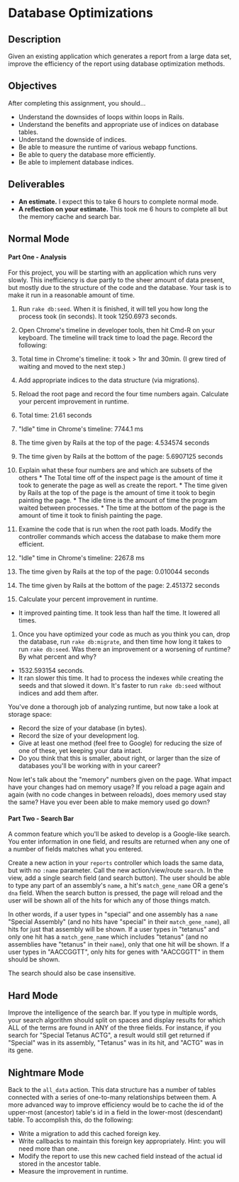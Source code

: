 # Database Optimizations

## Description

Given an existing application which generates a report from a large data set, improve the efficiency of the report using database optimization methods.

## Objectives

After completing this assignment, you should...

* Understand the downsides of loops within loops in Rails.
* Understand the benefits and appropriate use of indices on database tables.
* Understand the downside of indices.
* Be able to measure the runtime of various webapp functions.
* Be able to query the database more efficiently.
* Be able to implement database indices.

## Deliverables

* **An estimate.**  I expect this to take 6 hours to complete normal mode.
* **A reflection on your estimate.** This took me 6 hours to complete all but the memory cache and search bar.

## Normal Mode

#### Part One - Analysis

For this project, you will be starting with an application which runs very slowly.  This inefficiency is due partly to the sheer amount of data present, but mostly due to the structure of the code and the database.  Your task is to make it run in a reasonable amount of time.

1. Run `rake db:seed`.  When it is finished, it will tell you how long the process took (in seconds).  It took 1250.6973 seconds.

1. Open Chrome's timeline in developer tools, then hit Cmd-R on your keyboard.  The timeline will track time to load the page.  Record the following:
  1. Total time in Chrome's timeline: it took > 1hr and 30min. (I grew tired of waiting and moved to the next step.)
1. Add appropriate indices to the data structure (via migrations).
1. Reload the root page and record the four time numbers again.  Calculate your percent improvement in runtime.
  1. Total time: 21.61 seconds
  1. "Idle" time in Chrome's timeline: 7744.1 ms
  1. The time given by Rails at the top of the page: 4.534574 seconds
  1. The time given by Rails at the bottom of the page: 5.6907125 seconds
  1. Explain what these four numbers are and which are subsets of the others
    * The Total time off of the inspect page is the amount of time it took to generate the page as well as create the report.
    * The time given by Rails at the top of the page is the amount of time it took to begin painting the page.
    * The idle time is the amount of time the program waited between processes.
    * The time at the bottom of the page is the amount of time it took to finish painting the page.
1. Examine the code that is run when the root path loads.  Modify the controller commands which access the database to make them more efficient.
  1. "Idle" time in Chrome's timeline: 2267.8 ms
  1. The time given by Rails at the top of the page: 0.010044 seconds
  1. The time given by Rails at the bottom of the page: 2.451372 seconds
  1. Calculate your percent improvement in runtime.
   * It improved painting time. It took less than half the time. It lowered all times.
1. Once you have optimized your code as much as you think you can, drop the database, run `rake db:migrate`, and then time how long it takes to run `rake db:seed`.  Was there an improvement or a worsening of runtime?  By what percent and why?
  * 1532.593154 seconds.
  * It ran slower this time.  It had to process the indexes while creating the seeds and that slowed it down.  It's faster to run `rake db:seed` without indices and add them after.

You've done a thorough job of analyzing runtime, but now take a look at storage space:

* Record the size of your database (in bytes).
* Record the size of your development log.
* Give at least one method (feel free to Google) for reducing the size of one of these, yet keeping your data intact.
* Do you think that this is smaller, about right, or larger than the size of databases you'll be working with in your career?

Now let's talk about the "memory" numbers given on the page.  What impact have your changes had on memory usage?  If you reload a page again and again (with no code changes in between reloads), does memory used stay the same?  Have you ever been able to make memory used go down?

#### Part Two - Search Bar

A common feature which you'll be asked to develop is a Google-like search.  You enter information in one field, and results are returned when any one of a number of fields matches what you entered.

Create a new action in your `reports` controller which loads the same data, but with no `:name` parameter.  Call the new action/view/route `search`.  In the view, add a single search field (and search button).  The user should be able to type any part of an assembly's `name`, a hit's `match_gene_name` OR a gene's `dna` field.  When the search button is pressed, the page will reload and the user will be shown all of the hits for which any of those things match.

In other words, if a user types in "special" and one assembly has a `name` "Special Assembly" (and no hits have "special" in their `match_gene_name`), all hits for just that assembly will be shown.  If a user types in "tetanus" and only one hit has a `match_gene_name` which includes "tetanus" (and no assemblies have "tetanus" in their `name`), only that one hit will be shown.  If a user types in "AACCGGTT", only hits for genes with "AACCGGTT" in them should be shown.

The search should also be case insensitive.

## Hard Mode

Improve the intelligence of the search bar.  If you type in multiple words, your search algorithm should split on spaces and display results for which ALL of the terms are found in ANY of the three fields.  For instance, if you search for "Special Tetanus ACTG", a result would still get returned if "Special" was in its assembly, "Tetanus" was in its hit, and "ACTG" was in its gene.

## Nightmare Mode

Back to the `all_data` action.  This data structure has a number of tables connected with a series of one-to-many relationships between them.  A more advanced way to improve efficiency would be to cache the id of the upper-most (ancestor) table's id in a field in the lower-most (descendant) table.  To accomplish this, do the following:

* Write a migration to add this cached foreign key.
* Write callbacks to maintain this foreign key appropriately.  Hint: you will need more than one.
* Modify the report to use this new cached field instead of the actual id stored in the ancestor table.
* Measure the improvement in runtime.
